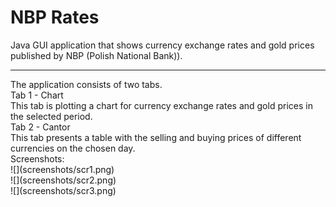 # NBP Rates
Java GUI application that shows currency exchange rates and gold prices published by NBP (Polish National Bank)).
<hr>
The application consists of two tabs. <br>
Tab 1 - Chart <br>
This tab is plotting a chart for currency exchange rates and gold prices in the selected period. <br>
Tab 2 - Cantor <br>
This tab presents a table with the selling and buying prices of different currencies on the chosen day. <br>
Screenshots: <br>
![](screenshots/scr1.png) <br>
![](screenshots/scr2.png) <br>
![](screenshots/scr3.png) <br>
